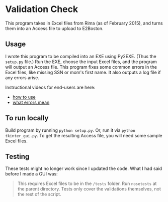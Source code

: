 # Validation Check
This program takes in Excel files from Rima (as of February 2015), and turns them into an Access file to upload to E2Boston.

## Usage
I wrote this program to be compiled into an EXE using Py2EXE. (Thus the `setup.py` file.) Run the EXE, choose the input Excel files, and the program will output an Access file. This program fixes some common errors in the Excel files, like missing SSN or mom's first name. It also outputs a log file if any errors arise.

Instructional videos for end-users are here:
- [how to use](https://www.dropbox.com/s/fdl8e766whmfcsq/validation%20check%20-%20how%20to%20use.flv?dl=0)
- [what errors mean](https://www.dropbox.com/s/g2f8zt5egj9cg58/validation%20check%20-%20what%20errors%20mean.flv?dl=0)

## To run locally
Build program by running `python setup.py`. Or, run it via `python tkinter_gui.py`. To get the resulting Access file, you will need some sample Excel files.

## Testing
These tests might no longer work since I updated the code. What I had said before I made a GUI was:

> This requires Excel files to be in the `/tests` folder. Run `nosetests` at the parent directory. Tests only cover the validations themselves, not the rest of the script.